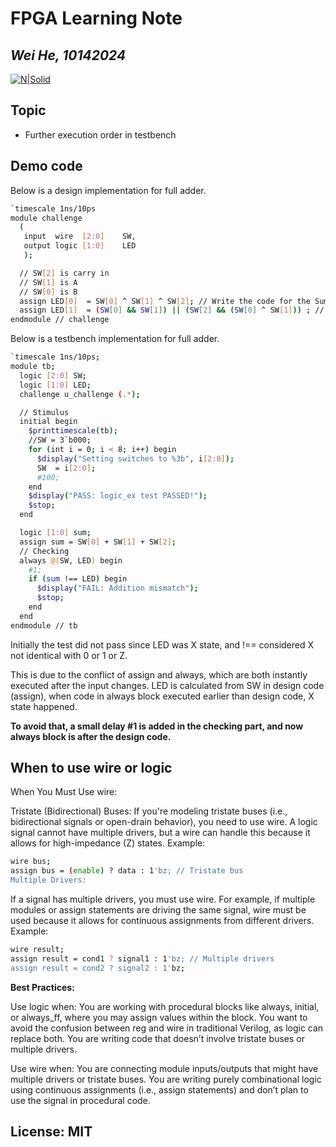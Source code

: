 # FPGA Learning Note
## _Wei He, 10142024_
[![N|Solid](https://cldup.com/dTxpPi9lDf.thumb.png)](https://nodesource.com/products/nsolid)


## Topic
- Further execution order in testbench


##  Demo code
Below is a design implementation for full adder.
```sh
`timescale 1ns/10ps
module challenge
  (
   input  wire  [2:0]    SW,
   output logic [1:0]    LED
   );

  // SW[2] is carry in
  // SW[1] is A
  // SW[0] is B
  assign LED[0]  = SW[0] ^ SW[1] ^ SW[2]; // Write the code for the Sum
  assign LED[1]  = (SW[0] && SW[1]) || (SW[2] && (SW[0] ^ SW[1])) ; // Write the code for the Carry
endmodule // challenge
```

Below is a testbench implementation for full adder.
```sh
`timescale 1ns/10ps;
module tb;
  logic [2:0] SW;
  logic [1:0] LED;
  challenge u_challenge (.*);

  // Stimulus
  initial begin
    $printtimescale(tb);
    //SW = 3`b000;
    for (int i = 0; i < 8; i++) begin
      $display("Setting switches to %3b", i[2:0]);
      SW  = i[2:0];
      #100;
    end
    $display("PASS: logic_ex test PASSED!");
    $stop;
  end

  logic [1:0] sum;
  assign sum = SW[0] + SW[1] + SW[2];
  // Checking
  always @(SW, LED) begin
    #1;
    if (sum !== LED) begin
      $display("FAIL: Addition mismatch");
      $stop;
    end
  end 
endmodule // tb
```

Initially the test did not pass since LED was X state, and !== considered X not identical with 0 or 1 or Z.

This is due to the conflict of assign and always, which are both instantly executed after the input changes. LED is calculated from SW in design code (assign), when code in always block executed earlier than design code, X state happened.

__To avoid that, a small delay #1 is added in the checking part, and now always block is after the design code.__




## When to use wire or logic
When You Must Use wire:

Tristate (Bidirectional) Buses:
If you're modeling tristate buses (i.e., bidirectional signals or open-drain behavior), you need to use wire. A logic signal cannot have multiple drivers, but a wire can handle this because it allows for high-impedance (Z) states.
Example:
```sh
wire bus;
assign bus = (enable) ? data : 1'bz; // Tristate bus
Multiple Drivers:
```

If a signal has multiple drivers, you must use wire. For example, if multiple modules or assign statements are driving the same signal, wire must be used because it allows for continuous assignments from different drivers.
Example:
```sh
wire result;
assign result = cond1 ? signal1 : 1'bz; // Multiple drivers
assign result = cond2 ? signal2 : 1'bz;
```

__Best Practices:__

Use logic when:
You are working with procedural blocks like always, initial, or always_ff, where you may assign values within the block.
You want to avoid the confusion between reg and wire in traditional Verilog, as logic can replace both.
You are writing code that doesn’t involve tristate buses or multiple drivers.

Use wire when:
You are connecting module inputs/outputs that might have multiple drivers or tristate buses.
You are writing purely combinational logic using continuous assignments (i.e., assign statements) and don’t plan to use the signal in procedural code.



## License: MIT
